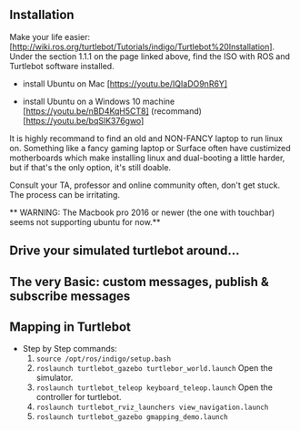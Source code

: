 ## Installation 
Make your life easier: [http://wiki.ros.org/turtlebot/Tutorials/indigo/Turtlebot%20Installation].
Under the section 1.1.1 on the page linked above, find the ISO with ROS and Turtlebot software installed. 

* install Ubuntu on Mac
	[https://youtu.be/IQIaDO9nR6Y]
	
* install Ubuntu on a Windows 10 machine
	[https://youtu.be/nBD4KqH5CT8] (recommand)
	[https://youtu.be/bqSlK376gwo]

It is highly recommand to find an old and NON-FANCY laptop to run linux on. Something like a fancy gaming laptop or Surface often have custimized motherboards which make installing linux and dual-booting a little harder, but if that's the only option, it's still doable. 

Consult your TA, professor and online community often, don't get stuck. The process can be irritating. 

** WARNING: The Macbook pro 2016 or newer (the one with touchbar) seems not supporting ubuntu for now.**

## Drive your simulated turtlebot around...

## The very Basic: custom messages, publish & subscribe messages

## Mapping in Turtlebot 
* Step by Step commands:
  1. `source /opt/ros/indigo/setup.bash`
  2. `roslaunch turtlebot_gazebo turtlebor_world.launch` Open the simulator.  
  3. `roslaunch turtlebot_teleop keyboard_teleop.launch` Open the controller for turtlebot.  
  4. `roslaunch turtlebot_rviz_launchers view_navigation.launch` 
  5. `roslaunch turtlebot_gazebo gmapping_demo.launch`

